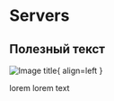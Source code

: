 # Servers

## Полезный текст

![Image title](https://images.unsplash.com/photo-1585620385456-4759f9b5c7d9?q=80&w=2970&auto=format&fit=crop&ixlib=rb-4.0.3&ixid=M3wxMjA3fDB8MHxwaG90by1wYWdlfHx8fGVufDB8fHx8fA%3D%3D){ align=left }


lorem lorem text